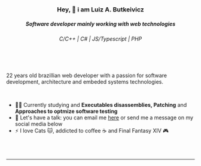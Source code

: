<h3 align="center">Hey, 🤙 i am Luiz A. Butkeivicz</h2>
<h5 align="center">Software developer mainly working with web technologies</h5>
<h6 align="center">C/C++ | C# | JS/Typescript | PHP </h6>

<br />

<br />

<p>22 years old brazillian web developer with a passion for software development, architecture and embeded systems technologies.</p>

<br />


- 👨‍💻 Currently studying and **Executables disassemblies, Patching** and **Approaches to optmize software testing**
- 💬 Let's have a talk: you can email me [here](luiz.butkeivicz@gmail.com) or send me a message on my social media below
- ⚡ I love Cats 🐱, addicted to coffee ☕ and Final Fantasy XIV 🎮

<br />

<!-- <h4 align="center">Connect with me</h4>

[<img align="center" alt="LinkedIn" width="22px" src="https://cdn.jsdelivr.net/npm/simple-icons@v3/icons/linkedin.svg" style="margin: 0 8px 0 8px"/>][linkedin]
[<img align="center" alt="GitHub" width="22px" src="https://cdn.jsdelivr.net/npm/simple-icons@v3/icons/github.svg" style="margin: 0 8px 0 8px" />][github]
[<img align="center" alt="Instagram" width="22px" src="https://cdn.jsdelivr.net/npm/simple-icons@v3/icons/instagram.svg" style="margin: 0 8px 0 8px"/>][instagram] -->
<!-- [<img align="left" alt="Twitter" width="22px" src="https://cdn.jsdelivr.net/npm/simple-icons@v3/icons/twitter.svg" style="margin: 0 8px 0 8px"/>][twitter] -->

<br />
<hr />


[typescript]: https://www.typescriptlang.org/
[vuejs]: https://vuejs.org/
[nuxtjs]: https://nuxtjs.org/
[adonisjs]: https://adonisjs.com/
[mysql]: https://www.mysql.com/
[docker]: https://www.docker.com/
[node]: https://nodejs.org
[php]: https://www.php.net/
[laravel]: https://laravel.com

[linkedin]: https://linkedin.com/in/luiz-a-butkeivicz
[instagram]: https://www.instagram.com/l.alex_vicz/
[github]: https://github.com/Binboukami
